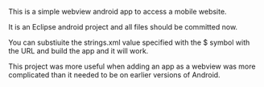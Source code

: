 This is a simple webview android app to access a mobile website.

It is an Eclipse android project and all files should be committed now.

You can substiuite the strings.xml value specified with the $ symbol with the URL and build the app and it will work.

This project was more useful when adding an app as a webview was more complicated than it needed to be on earlier versions of Android.
